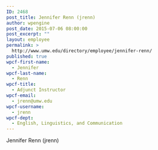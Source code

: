 ```yaml
---
ID: 2468
post_title: Jennifer Renn (jrenn)
author: wpengine
post_date: 2015-07-06 08:00:00
post_excerpt: ""
layout: employee
permalink: >
  http://www.umw.edu/directory/employee/jennifer-renn/
published: true
wpcf-first-name:
  - Jennifer
wpcf-last-name:
  - Renn
wpcf-title:
  - Adjunct Instructor
wpcf-email:
  - jrenn@umw.edu
wpcf-username:
  - jrenn
wpcf-dept:
  - English, Linguistics, and Communication
---
```

Jennifer Renn (jrenn)